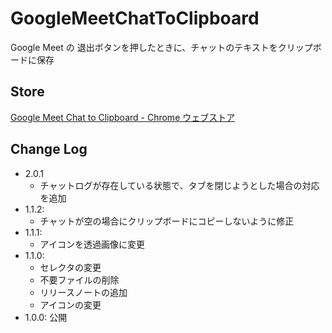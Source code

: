 # GoogleMeetChatToClipboard

Google Meet の 退出ボタンを押したときに、チャットのテキストをクリップボードに保存

## Store

[Google Meet Chat to Clipboard - Chrome ウェブストア](https://chrome.google.com/webstore/detail/google-meet-chat-to-clipb/djoaekihkgkgcgckfjakaekoiplcpoec)

## Change Log

- 2.0.1
  * チャットログが存在している状態で、タブを閉じようとした場合の対応を追加
- 1.1.2:
  * チャットが空の場合にクリップボードにコピーしないように修正
- 1.1.1:
  * アイコンを透過画像に変更
- 1.1.0: 
  * セレクタの変更
  * 不要ファイルの削除
  * リリースノートの追加
  * アイコンの変更
- 1.0.0: 公開